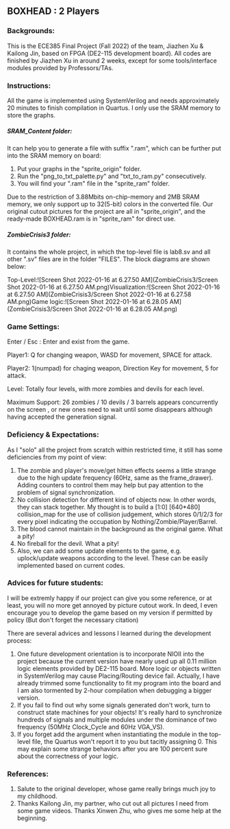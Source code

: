 ## BOXHEAD : 2 Players 

### Backgrounds:

This is the ECE385 Final Project (Fall 2022) of  the team, Jiazhen Xu & Kailong Jin, based on FPGA (DE2-115 development board).  All codes are finished by Jiazhen Xu in around 2 weeks, except for some tools/interface modules provided by Professors/TAs.

### Instructions:

All the game is implemented using SystemVerilog and needs approximately 20 minutes to finish compilation in Quartus. I only use the SRAM memory to store the graphs.

##### SRAM_Content folder:

It can help you to generate a file with suffix ".ram", which can be further put into the SRAM memory on board:

1. Put your graphs in the "sprite_origin" folder.
2. Run the "png_to_txt_palette.py" and "txt_to_ram.py" consecutively.  
3. You will find your ".ram" file in the "sprite_ram" folder.

Due to the restriction of 3.88Mbits on-chip-memory and 2MB SRAM memory, we only support up to 32(5-bit) colors in the converted file. Our original cutout pictures for the project are all in "sprite_origin", and the ready-made BOXHEAD.ram is in "sprite_ram" for direct use.

##### ZombieCrisis3 folder:

It contains the whole project, in which the top-level file is lab8.sv and all other ".sv" files are in the folder "FILES". The block diagrams are shown below:

Top-Level:![Screen Shot 2022-01-16 at 6.27.50 AM](ZombieCrisis3/Screen Shot 2022-01-16 at 6.27.50 AM.png)Visualization:![Screen Shot 2022-01-16 at 6.27.50 AM](ZombieCrisis3/Screen Shot 2022-01-16 at 6.27.58 AM.png)Game logic:![Screen Shot 2022-01-16 at 6.28.05 AM](ZombieCrisis3/Screen Shot 2022-01-16 at 6.28.05 AM.png)



### Game Settings:

Enter / Esc : Enter and exist from the game.

Player1: Q for changing weapon, WASD for movement, SPACE for attack.

Player2: 1(numpad) for chaging weapon, Direction Key for movement, 5 for attack.

Level: Totally four levels, with more zombies and devils for each level.

Maximum Support: 26 zombies / 10 devils / 3 barrels appears concurrently on the screen , or new ones need to wait until some disappears although having accepted the generation signal.

### Deficiency & Expectations:

As I "solo" all the project from scratch within restricted time, it still has some deficiencies from my point of view:

1. The zombie and player's move/get hitten effects seems a little strange due to the high update frequency (60Hz, same as the frame_drawer). Adding counters to control them may help but pay attention to the problem of signal synchronization.
2. No collision detection for different kind of objects now. In other words, they can stack together. My thought is to build a [1:0] [640*480] collision_map for the use of collision judgement, which stores 0/1/2/3 for every pixel indicating the occupation by Nothing/Zombie/Player/Barrel.  
3. The blood cannot maintain in the background as the original game. What a pity!
4. No fireball for the devil. What a pity!
5. Also, we can add some update elements to the game, e.g. uplock/update weapons according to the level. These can be easily implemented based on current codes.



### Advices for future students:

I will be extremly happy if our project can give you some reference, or at least, you will no more get annoyed by picture cutout work.    In deed, I even encourage you to develop the game based on my version if permitted by policy (But don't forget the necessary citation) 

There are several advices and lessons I learned during the development process:

1. One future development orientation is to incorporate NIOII into the project because the current version have nearly used up all 0.11 million logic elements provided by DE2-115 board. More logic or objects written in SystemVerilog may cause Placing/Routing device fail. Actually, I have already trimmed some functionality to fit my program into the board and I am also tormented by 2-hour compilation when debugging a bigger version.
2. If you fail to find out why some signals generated don't work, turn to construct state machines for your objects! It's really hard to synchronize hundreds of signals and multiple modules under the dominance of two frequency (50MHz Clock_Cycle and 60Hz VGA_VS).
3. If you forget add the argument when instantiating the module in the top-level file, the Quartus won't report it to you but tacitly assigning 0. This may explain some strange behaviors after you are 100 percent sure about the correctness of your logic.

### References:

1. Salute to the original developer, whose game really brings much joy to my childhood.
2. Thanks Kailong Jin, my partner, who cut out all pictures I need from some game videos. Thanks Xinwen Zhu, who gives me some help at the beginning.

